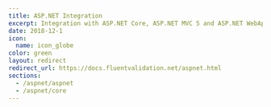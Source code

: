 ```yaml
---
title: ASP.NET Integration
excerpt: Integration with ASP.NET Core, ASP.NET MVC 5 and ASP.NET WebApi 2
date: 2018-12-1
icon:
  name: icon_globe
color: green
layout: redirect
redirect_url: https://docs.fluentvalidation.net/aspnet.html
sections:
  - /aspnet/aspnet
  - /aspnet/core
---
```

